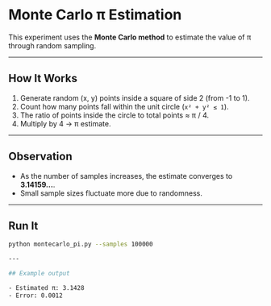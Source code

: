# Monte Carlo π Estimation

This experiment uses the **Monte Carlo method** to estimate the value of π through random sampling.

---

## How It Works
1. Generate random (x, y) points inside a square of side 2 (from -1 to 1).  
2. Count how many points fall within the unit circle (`x² + y² ≤ 1`).  
3. The ratio of points inside the circle to total points ≈ π / 4.  
4. Multiply by 4 → π estimate.

---

## Observation
- As the number of samples increases, the estimate converges to **3.14159...**.  
- Small sample sizes fluctuate more due to randomness.

---

## Run It
```bash
python montecarlo_pi.py --samples 100000

---

## Example output

- Estimated π: 3.1428
- Error: 0.0012
